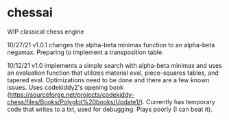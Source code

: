 # chessai
WIP classical chess engine

10/27/21
v1.0.1 changes the alpha-beta minimax function to an alpha-beta negamax. Preparing to implement a transposition table.

10/12/21
v1.0 implements a simple search with alpha-beta minimax and uses an evaluation function that utilizes material eval, piece-squares tables, and tapered eval.
Optimizations need to be done and there are a few known issues. Uses codekiddy2's opening book (https://sourceforge.net/projects/codekiddy-chess/files/Books/Polyglot%20books/Update1/).
Currently has temporary code that writes to a txt, used for debugging.
Plays poorly (I can beat it).
